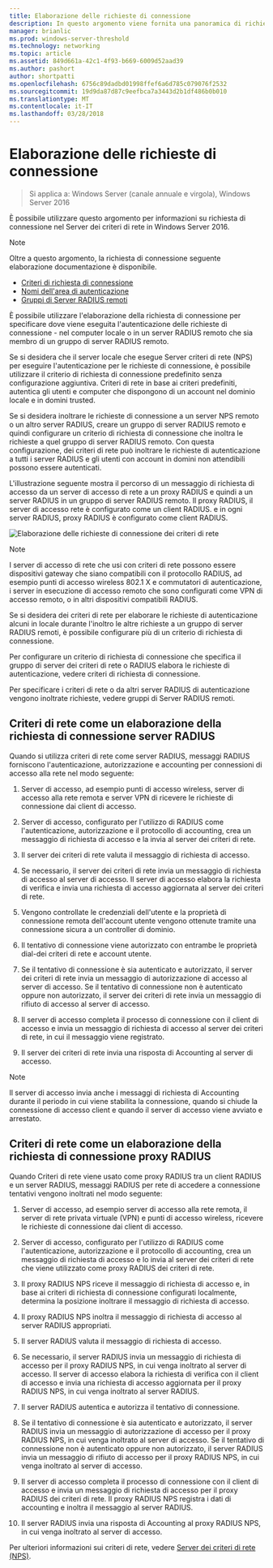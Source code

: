 ```yaml
---
title: Elaborazione delle richieste di connessione
description: In questo argomento viene fornita una panoramica di richiesta di connessione Server dei criteri di rete in Windows Server 2016.
manager: brianlic
ms.prod: windows-server-threshold
ms.technology: networking
ms.topic: article
ms.assetid: 849d661a-42c1-4f93-b669-6009d52aad39
ms.author: pashort
author: shortpatti
ms.openlocfilehash: 6756c89dadbd01998ffef6a6d785c079076f2532
ms.sourcegitcommit: 19d9da87d87c9eefbca7a3443d2b1df486b0b010
ms.translationtype: MT
ms.contentlocale: it-IT
ms.lasthandoff: 03/28/2018
---
```

# <a name="connection-request-processing"></a>Elaborazione delle richieste di connessione

>Si applica a: Windows Server (canale annuale e virgola), Windows Server 2016

È possibile utilizzare questo argomento per informazioni su richiesta di connessione nel Server dei criteri di rete in Windows Server 2016.

>[!NOTE]
>Oltre a questo argomento, la richiesta di connessione seguente elaborazione documentazione è disponibile.
> - [Criteri di richiesta di connessione](nps-crp-crpolicies.md)
> - [Nomi dell'area di autenticazione](nps-crp-realm-names.md)
> - [Gruppi di Server RADIUS remoti](nps-crp-rrsg.md)

È possibile utilizzare l'elaborazione della richiesta di connessione per specificare dove viene eseguita l'autenticazione delle richieste di connessione - nel computer locale o in un server RADIUS remoto che sia membro di un gruppo di server RADIUS remoto. 

Se si desidera che il server locale che esegue Server criteri di rete (NPS) per eseguire l'autenticazione per le richieste di connessione, è possibile utilizzare il criterio di richiesta di connessione predefinito senza configurazione aggiuntiva. Criteri di rete in base ai criteri predefiniti, autentica gli utenti e computer che dispongono di un account nel dominio locale e in domini trusted.

Se si desidera inoltrare le richieste di connessione a un server NPS remoto o un altro server RADIUS, creare un gruppo di server RADIUS remoto e quindi configurare un criterio di richiesta di connessione che inoltra le richieste a quel gruppo di server RADIUS remoto. Con questa configurazione, dei criteri di rete può inoltrare le richieste di autenticazione a tutti i server RADIUS e gli utenti con account in domini non attendibili possono essere autenticati.

L'illustrazione seguente mostra il percorso di un messaggio di richiesta di accesso da un server di accesso di rete a un proxy RADIUS e quindi a un server RADIUS in un gruppo di server RADIUS remoto. Il proxy RADIUS, il server di accesso rete è configurato come un client RADIUS. e in ogni server RADIUS, proxy RADIUS è configurato come client RADIUS.


![Elaborazione delle richieste di connessione dei criteri di rete](../../media/Nps-Connection-Request-Processing/Nps-Connection-Request-Processing.jpg)


>[!NOTE]
>I server di accesso di rete che usi con criteri di rete possono essere dispositivi gateway che siano compatibili con il protocollo RADIUS, ad esempio punti di accesso wireless 802.1 X e commutatori di autenticazione, i server in esecuzione di accesso remoto che sono configurati come VPN di accesso remoto, o in altri dispositivi compatibili RADIUS.

Se si desidera dei criteri di rete per elaborare le richieste di autenticazione alcuni in locale durante l'inoltro le altre richieste a un gruppo di server RADIUS remoti, è possibile configurare più di un criterio di richiesta di connessione.

Per configurare un criterio di richiesta di connessione che specifica il gruppo di server dei criteri di rete o RADIUS elabora le richieste di autenticazione, vedere criteri di richiesta di connessione.

Per specificare i criteri di rete o da altri server RADIUS di autenticazione vengono inoltrate richieste, vedere gruppi di Server RADIUS remoti.

## <a name="nps-as-a-radius-server-connection-request-processing"></a>Criteri di rete come un elaborazione della richiesta di connessione server RADIUS

Quando si utilizza criteri di rete come server RADIUS, messaggi RADIUS forniscono l'autenticazione, autorizzazione e accounting per connessioni di accesso alla rete nel modo seguente:

1. Server di accesso, ad esempio punti di accesso wireless, server di accesso alla rete remota e server VPN di ricevere le richieste di connessione dai client di accesso. 

2. Server di accesso, configurato per l'utilizzo di RADIUS come l'autenticazione, autorizzazione e il protocollo di accounting, crea un messaggio di richiesta di accesso e la invia al server dei criteri di rete. 

3. Il server dei criteri di rete valuta il messaggio di richiesta di accesso. 

4. Se necessario, il server dei criteri di rete invia un messaggio di richiesta di accesso al server di accesso. Il server di accesso elabora la richiesta di verifica e invia una richiesta di accesso aggiornata al server dei criteri di rete. 

5. Vengono controllate le credenziali dell'utente e la proprietà di connessione remota dell'account utente vengono ottenute tramite una connessione sicura a un controller di dominio. 

6. Il tentativo di connessione viene autorizzato con entrambe le proprietà dial-dei criteri di rete e account utente. 

7. Se il tentativo di connessione è sia autenticato e autorizzato, il server dei criteri di rete invia un messaggio di autorizzazione di accesso al server di accesso. Se il tentativo di connessione non è autenticato oppure non autorizzato, il server dei criteri di rete invia un messaggio di rifiuto di accesso al server di accesso. 

8. Il server di accesso completa il processo di connessione con il client di accesso e invia un messaggio di richiesta di accesso al server dei criteri di rete, in cui il messaggio viene registrato. 

9. Il server dei criteri di rete invia una risposta di Accounting al server di accesso. 

>[!NOTE]
>Il server di accesso invia anche i messaggi di richiesta di Accounting durante il periodo in cui viene stabilita la connessione, quando si chiude la connessione di accesso client e quando il server di accesso viene avviato e arrestato.

## <a name="nps-as-a-radius-proxy-connection-request-processing"></a>Criteri di rete come un elaborazione della richiesta di connessione proxy RADIUS

Quando Criteri di rete viene usato come proxy RADIUS tra un client RADIUS e un server RADIUS, messaggi RADIUS per rete di accedere a connessione tentativi vengono inoltrati nel modo seguente:

1. Server di accesso, ad esempio server di accesso alla rete remota, il server di rete privata virtuale (VPN) e punti di accesso wireless, ricevere le richieste di connessione dai client di accesso.

2. Server di accesso, configurato per l'utilizzo di RADIUS come l'autenticazione, autorizzazione e il protocollo di accounting, crea un messaggio di richiesta di accesso e lo invia al server dei criteri di rete che viene utilizzato come proxy RADIUS dei criteri di rete.

3. Il proxy RADIUS NPS riceve il messaggio di richiesta di accesso e, in base ai criteri di richiesta di connessione configurati localmente, determina la posizione inoltrare il messaggio di richiesta di accesso.

4. Il proxy RADIUS NPS inoltra il messaggio di richiesta di accesso al server RADIUS appropriati.

5. Il server RADIUS valuta il messaggio di richiesta di accesso.

6. Se necessario, il server RADIUS invia un messaggio di richiesta di accesso per il proxy RADIUS NPS, in cui venga inoltrato al server di accesso. Il server di accesso elabora la richiesta di verifica con il client di accesso e invia una richiesta di accesso aggiornata per il proxy RADIUS NPS, in cui venga inoltrato al server RADIUS.

7. Il server RADIUS autentica e autorizza il tentativo di connessione.

8. Se il tentativo di connessione è sia autenticato e autorizzato, il server RADIUS invia un messaggio di autorizzazione di accesso per il proxy RADIUS NPS, in cui venga inoltrato al server di accesso. Se il tentativo di connessione non è autenticato oppure non autorizzato, il server RADIUS invia un messaggio di rifiuto di accesso per il proxy RADIUS NPS, in cui venga inoltrato al server di accesso.

9. Il server di accesso completa il processo di connessione con il client di accesso e invia un messaggio di richiesta di accesso per il proxy RADIUS dei criteri di rete. Il proxy RADIUS NPS registra i dati di accounting e inoltra il messaggio al server RADIUS.

10. Il server RADIUS invia una risposta di Accounting al proxy RADIUS NPS, in cui venga inoltrato al server di accesso.

Per ulteriori informazioni sui criteri di rete, vedere [Server dei criteri di rete (NPS)](nps-top.md).
